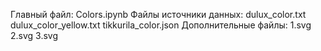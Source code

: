 Главный файл:
  Colors.ipynb
Файлы источники данных:
  dulux_color.txt
  dulux_color_yellow.txt
  tikkurila_color.json
Дополнительные файлы:
  1.svg
  2.svg
  3.svg
